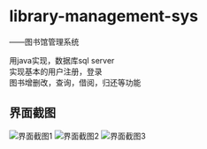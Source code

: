 # library-management-sys
——图书馆管理系统

用java实现，数据库sql server  
实现基本的用户注册，登录  
图书增删改，查询，借阅，归还等功能  
## 界面截图
![界面截图1](https://github.com/BranSummer/library-management-sys/blob/master/src/main/java/org/bran/pic/borrow.png)
![界面截图2](https://github.com/BranSummer/library-management-sys/blob/master/src/main/java/org/bran/pic/chart.png)
![界面截图3](https://github.com/BranSummer/library-management-sys/blob/master/src/main/java/org/bran/pic/query.png)

